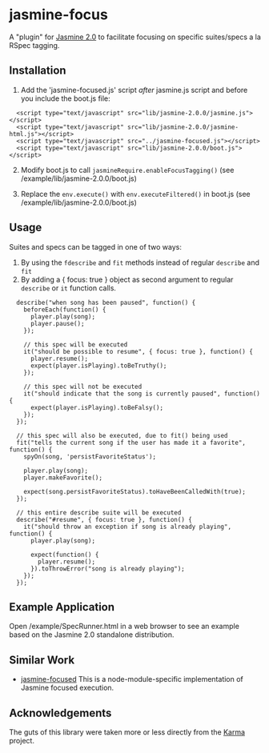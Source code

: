 jasmine-focus
=============

A "plugin" for [Jasmine 2.0](http://jasmine.github.io/2.0/introduction.html) to facilitate focusing on specific suites/specs a la
RSpec tagging.

## Installation

1. Add the 'jasmine-focused.js' script *after* jasmine.js script and before you
include the boot.js file:

```
  <script type="text/javascript" src="lib/jasmine-2.0.0/jasmine.js"></script>
  <script type="text/javascript" src="lib/jasmine-2.0.0/jasmine-html.js"></script>
  <script type="text/javascript" src="../jasmine-focused.js"></script>
  <script type="text/javascript" src="lib/jasmine-2.0.0/boot.js"></script>
```

2. Modify boot.js to call `jasmineRequire.enableFocusTagging()` (see /example/lib/jasmine-2.0.0/boot.js)

3. Replace the `env.execute()` with `env.executeFiltered()` in boot.js (see /example/lib/jasmine-2.0.0/boot.js)

## Usage

Suites and specs can be tagged in one of two ways:

1. By using the `fdescribe` and `fit` methods instead of regular `describe` and
   `fit`
2. By adding a { focus: true } object as second argument to regular `describe`
   or `it` function calls.

```
  describe("when song has been paused", function() {
    beforeEach(function() {
      player.play(song);
      player.pause();
    });

    // this spec will be executed
    it("should be possible to resume", { focus: true }, function() {
      player.resume();
      expect(player.isPlaying).toBeTruthy();
    });

    // this spec will not be executed
    it("should indicate that the song is currently paused", function() {
      expect(player.isPlaying).toBeFalsy();
    });
  });

  // this spec will also be executed, due to fit() being used
  fit("tells the current song if the user has made it a favorite", function() {
    spyOn(song, 'persistFavoriteStatus');

    player.play(song);
    player.makeFavorite();

    expect(song.persistFavoriteStatus).toHaveBeenCalledWith(true);
  });

  // this entire describe suite will be executed
  describe("#resume", { focus: true }, function() {
    it("should throw an exception if song is already playing", function() {
      player.play(song);

      expect(function() {
        player.resume();
      }).toThrowError("song is already playing");
    });
  });
```

## Example Application

Open /example/SpecRunner.html in a web browser to see an example based on the
Jasmine 2.0 standalone distribution.

## Similar Work

* [jasmine-focused](https://github.com/atom/jasmine-focused)
  This is a node-module-specific implementation of Jasmine focused execution.

## Acknowledgements

The guts of this library were taken more or less directly from the
[Karma](https://github.com/karma-runner/karma) project.

